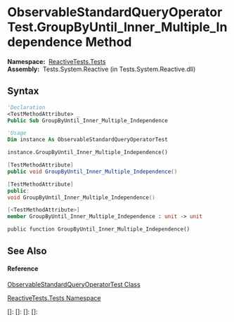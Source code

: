 # ObservableStandardQueryOperatorTest.GroupByUntil\_Inner\_Multiple\_Independence Method

**Namespace:**  [ReactiveTests.Tests](ReactiveTests.Tests\ReactiveTests.Tests.md)  
**Assembly:**  Tests.System.Reactive (in Tests.System.Reactive.dll)

## Syntax

```vb
'Declaration
<TestMethodAttribute> _
Public Sub GroupByUntil_Inner_Multiple_Independence
```

```vb
'Usage
Dim instance As ObservableStandardQueryOperatorTest

instance.GroupByUntil_Inner_Multiple_Independence()
```

```csharp
[TestMethodAttribute]
public void GroupByUntil_Inner_Multiple_Independence()
```

```c++
[TestMethodAttribute]
public:
void GroupByUntil_Inner_Multiple_Independence()
```

```fsharp
[<TestMethodAttribute>]
member GroupByUntil_Inner_Multiple_Independence : unit -> unit 
```

```jscript
public function GroupByUntil_Inner_Multiple_Independence()
```

## See Also

#### Reference

[ObservableStandardQueryOperatorTest Class](ObservableStandardQueryOperatorTest\ObservableStandardQueryOperatorTest.md)

[ReactiveTests.Tests Namespace](ReactiveTests.Tests\ReactiveTests.Tests.md)

[]: 
[]: 
[]: 
[]: 